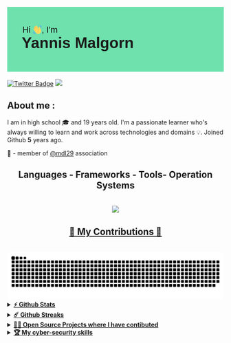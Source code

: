 ![header](header.png)

[![Twitter Badge](https://img.shields.io/badge/-Twitter-00acee?style=flat-square&logo=Twitter&logoColor=white)](https://twitter.com/yannis_mlgrn)
![](https://komarev.com/ghpvc/?username=yannis-mlgrn&label=PROFILE+VIEWS&color=yellow)

## About me : 

I am in high school 🎓 and 19 years old. I'm a passionate learner who's always willing to learn and work across technologies and domains 💡. <!-- I'm currently 
-->
Joined Github **5** years ago.

🔭 - member of [@mdl29]( http://mdl29.net) association  


<h2 align = "center"> Languages - Frameworks - Tools- Operation Systems </h2>

<br/>

<div align = "center">

  <a href = "https://skillicons.dev">
    <img src = "https://skillicons.dev/icons?i=arduino,python,linux,docker,html,css,js,git,github,raspberrypi,vscode,ubuntu,md,npm" /> <br>

</div>

<div align = "center">
  <h2> 🐍 My Contributions 🐍 </h2>
  <br>
  <img src = "https://github.com/yannis-mlgrn/yannis-mlgrn/blob/output/github-contribution-grid-snake.svg" />
</div>

<details>	
  <summary><b>⚡ Github Stats</b></summary>
  <br/>	
<img height="180em" src="https://github-readme-stats.vercel.app/api?username=yannis-mlgrn&show_icons=true" >
<img height="180em" src="https://github-readme-stats.vercel.app/api/top-langs/?username=yannis-mlgrn&exclude_repo=KNN-Image-Classification&show_icons=true&hide_border=true&layout=compact&langs_count=8"/>
</details>
<details>	
  <summary><b>☄️ Github Streaks</b></summary>

  <br />
  <img height="180em" src="http://github-readme-streak-stats.herokuapp.com?user=yannis-mlgrn&theme=dark&hide_border=true&date_format=M%20j%5B%2C%20Y%5D" />
</details>

<details>
  <summary><b>🧑‍🚀 Open Source Projects where I have contibuted </b></summary>

  <br />
  <table>
    <thead align="center">
      <tr border: none;>
        <td><b>💻 Projects</b></td>
        <td><b>🌟 Stars</b></td>
        <td><b>🍴 Forks</b></td>
        <td><b>🐛 Issues</b></td>
        <td><b>🔔 Pull Requests</b></td>
        <td><b>👨‍💻 Language</b></td>
      </tr>
    </thead>
    <tbody>
      <tr>
	<td><a href="https://github.com/mdl29/donkeycarLPH"><b>🚀 donkeycarLPH</b></a></td>
        <td><img alt="Stars" src="https://img.shields.io/github/stars/mdl29/donkeycarLPH?style=flat-square&labelColor=343b41"/></td>
        <td><img alt="Forks" src="https://img.shields.io/github/forks/mdl29/donkeycarLPH?style=flat-square&labelColor=343b41"/></td>
        <td><img alt="Issues" src="https://img.shields.io/github/issues/mdl29/donkeycarLPH?style=flat-square"/></td>
        <td><img alt="Pull Requests" src="https://img.shields.io/github/issues-pr/mdl29/donkeycarLPH?style=flat-square"/></td>
        <td><img alt="Language" src="https://img.shields.io/github/languages/top/mdl29/donkeycarLPH?style=flat-square"/></td>
      </tr>
      <tr>
	<td><a href="https://github.com/mdl29/Scratchy"><b>🚀 scratchy</b></a></td>
        <td><img alt="Stars" src="https://img.shields.io/github/stars/mdl29/Scratchy?style=flat-square&labelColor=343b41"/></td>
        <td><img alt="Forks" src="https://img.shields.io/github/forks/mdl29/Scratchy?style=flat-square&labelColor=343b41"/></td>
        <td><img alt="Issues" src="https://img.shields.io/github/issues/mdl29/Scratchy?style=flat-square"/></td>
        <td><img alt="Pull Requests" src="https://img.shields.io/github/issues-pr/mdl29/Scratchy?style=flat-square"/></td>
        <td><img alt="Language" src="https://img.shields.io/github/languages/top/mdl29/Scratchy?style=flat-square"/></td>
      </tr>
      <tr>
	<td><a href="https://github.com/CovidTrackerFr/vitemadose-front"><b>🚀 vitemadose-front</b></a></td>
        <td><img alt="Stars" src="https://img.shields.io/github/stars/CovidTrackerFr/vitemadose-front?style=flat-square&labelColor=343b41"/></td>
        <td><img alt="Forks" src="https://img.shields.io/github/forks/CovidTrackerFr/vitemadose-front?style=flat-square&labelColor=343b41"/></td>
        <td><img alt="Issues" src="https://img.shields.io/github/issues/CovidTrackerFr/vitemadose-front?style=flat-square"/></td>
        <td><img alt="Pull Requests" src="https://img.shields.io/github/issues-pr/CovidTrackerFr/vitemadose-front?style=flat-square"/></td>
        <td><img alt="Language" src="https://img.shields.io/github/languages/top/CovidTrackerFr/vitemadose-front?style=flat-square"/></td>
      </tr>
	</table>
</details>
<details>	
  <summary><b>🏆 My cyber-security skills</b></summary>
  <br>
    <img src="https://tryhackme-badges.s3.amazonaws.com/yannismlgrn.png" alt="TryHackMe">
</details>

